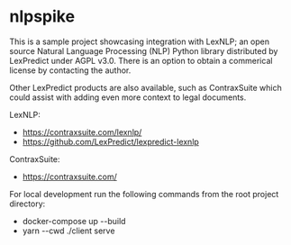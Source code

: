 # nlpspike

This is a sample project showcasing integration with LexNLP; an open source Natural Language Processing (NLP) Python library distributed by LexPredict under AGPL v3.0. There is an option to obtain a commerical license by contacting the author. 

Other LexPredict products are also available, such as ContraxSuite which could assist with adding even more context to legal documents.

LexNLP:
- https://contraxsuite.com/lexnlp/
- https://github.com/LexPredict/lexpredict-lexnlp

ContraxSuite:
- https://contraxsuite.com/

For local development run the following commands from the root project directory:
- docker-compose up --build
- yarn --cwd ./client serve
